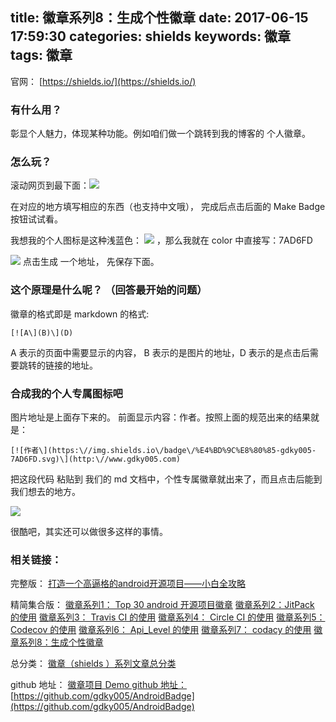 title: 徽章系列8：生成个性徽章
date: 2017-06-15 17:59:30
categories: shields
keywords: 徽章
tags: 徽章
---


官网： [https://shields.io/](https://shields.io/)

### 有什么用？
彰显个人魅力，体现某种功能。例如咱们做一个跳转到我的博客的 个人徽章。
### 怎么玩？
滚动网页到最下面：![](https://raw.githubusercontent.com/gdky005/AndroidBadge/master/pic/gbg-kaiyuan-md-111.png)

在对应的地方填写相应的东西（也支持中文哦）， 完成后点击后面的 Make Badge 按钮试试看。

我想我的个人图标是这种浅蓝色： ![](https://raw.githubusercontent.com/gdky005/AndroidBadge/master/pic/gbg-kaiyuan-md-112.png) ，那么我就在 color 中直接写：7AD6FD

![](https://raw.githubusercontent.com/gdky005/AndroidBadge/master/pic/gbg-kaiyuan-md-113.png) 点击生成 一个地址， 先保存下面。



### 这个原理是什么呢？ （回答最开始的问题）
徽章的格式即是 markdown 的格式: 

	[![A\](B)\](D)

A 表示的页面中需要显示的内容， B 表示的是图片的地址，D 表示的是点击后需要跳转的链接的地址。

### 合成我的个人专属图标吧
图片地址是上面存下来的。 前面显示内容：作者。按照上面的规范出来的结果就是：

	[![作者\](https:\//img.shields.io\/badge\/%E4%BD%9C%E8%80%85-gdky005-7AD6FD.svg)\](http:\//www.gdky005.com)


把这段代码 粘贴到 我们的 md 文档中，个性专属徽章就出来了，而且点击后能到我们想去的地方。

![](https://raw.githubusercontent.com/gdky005/AndroidBadge/master/pic/gbg-kaiyuan-md-114.png)

很酷吧，其实还可以做很多这样的事情。



### 相关链接：

完整版：
[打造一个高逼格的android开源项目——小白全攻略](http://www.gdky005.com/2017/06/15/%E6%89%93%E9%80%A0%E4%B8%80%E4%B8%AA%E9%AB%98%E9%80%BC%E6%A0%BC%E7%9A%84android%E5%BC%80%E6%BA%90%E9%A1%B9%E7%9B%AE%E2%80%94%E2%80%94%E5%B0%8F%E7%99%BD%E5%85%A8%E6%94%BB%E7%95%A5/)

精简集合版：
[徽章系列1： Top 30 android 开源项目徽章](http://www.gdky005.com/2017/06/15/%E5%BE%BD%E7%AB%A0%E7%B3%BB%E5%88%971%EF%BC%9A-Top-30-android-%E5%BC%80%E6%BA%90%E9%A1%B9%E7%9B%AE%E5%BE%BD%E7%AB%A0/)
[徽章系列2：JitPack 的使用](http://www.gdky005.com/2017/06/15/%E5%BE%BD%E7%AB%A0%E7%B3%BB%E5%88%972%EF%BC%9AJitPack-%E7%9A%84%E4%BD%BF%E7%94%A8/)
[徽章系列3： Travis CI 的使用](http://www.gdky005.com/2017/06/15/%E5%BE%BD%E7%AB%A0%E7%B3%BB%E5%88%973%EF%BC%9A-Travis-CI-%E7%9A%84%E4%BD%BF%E7%94%A8/)
[徽章系列4： Circle CI 的使用](http://www.gdky005.com/2017/06/15/%E5%BE%BD%E7%AB%A0%E7%B3%BB%E5%88%974%EF%BC%9A-Circle-CI-%E7%9A%84%E4%BD%BF%E7%94%A8/)
[徽章系列5： Codecov 的使用](http://www.gdky005.com/2017/06/15/%E5%BE%BD%E7%AB%A0%E7%B3%BB%E5%88%975%EF%BC%9A-Codecov-%E7%9A%84%E4%BD%BF%E7%94%A8/)
[徽章系列6： Api\_Level 的使用](http://www.gdky005.com/2017/06/15/%E5%BE%BD%E7%AB%A0%E7%B3%BB%E5%88%976%EF%BC%9A-Api-Level-%E7%9A%84%E4%BD%BF%E7%94%A8/)
[徽章系列7： codacy 的使用](http://www.gdky005.com/2017/06/15/%E5%BE%BD%E7%AB%A0%E7%B3%BB%E5%88%977%EF%BC%9A-codacy-%E7%9A%84%E4%BD%BF%E7%94%A8/)
[徽章系列8：生成个性徽章](http://www.gdky005.com/2017/06/15/%E5%BE%BD%E7%AB%A0%E7%B3%BB%E5%88%978%EF%BC%9A%E7%94%9F%E6%88%90%E4%B8%AA%E6%80%A7%E5%BE%BD%E7%AB%A0/)

总分类：
[徽章（shields ）系列文章总分类](http://www.gdky005.com/categories/shields/)

github 地址：
[徽章项目 Demo github 地址：](https://github.com/gdky005/AndroidBadge)
 [https://github.com/gdky005/AndroidBadge](https://github.com/gdky005/AndroidBadge)


